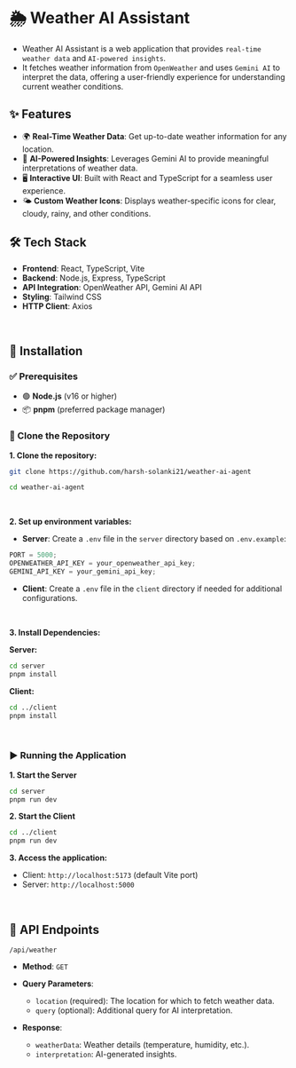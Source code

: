 # 🌦️ Weather AI Assistant

- Weather AI Assistant is a web application that provides `real-time weather data` and `AI-powered insights`.
- It fetches weather information from `OpenWeather` and uses `Gemini AI` to interpret the data, offering a user-friendly experience for understanding current weather conditions.

## ✨ Features

- 🌍 **Real-Time Weather Data**: Get up-to-date weather information for any location.
- 🤖 **AI-Powered Insights**: Leverages Gemini AI to provide meaningful interpretations of weather data.
- 🖥️ **Interactive UI**: Built with React and TypeScript for a seamless user experience.
- 🌤️ **Custom Weather Icons**: Displays weather-specific icons for clear, cloudy, rainy, and other conditions.

## 🛠️ Tech Stack

- **Frontend**: React, TypeScript, Vite
- **Backend**: Node.js, Express, TypeScript
- **API Integration**: OpenWeather API, Gemini AI API
- **Styling**: Tailwind CSS
- **HTTP Client**: Axios

<br />

## 🚀 Installation

### ✅ Prerequisites

- 🟢 **Node.js** (v16 or higher)
- 📦 **pnpm** (preferred package manager)

### 📂 Clone the Repository

**1. Clone the repository:**

```bash
git clone https://github.com/harsh-solanki21/weather-ai-agent

cd weather-ai-agent
```

<br />

**2. Set up environment variables:**

- **Server**: Create a `.env` file in the `server` directory based on `.env.example`:

```typescript
PORT = 5000;
OPENWEATHER_API_KEY = your_openweather_api_key;
GEMINI_API_KEY = your_gemini_api_key;
```

- **Client**: Create a `.env` file in the `client` directory if needed for additional configurations.

<br />

**3. Install Dependencies:**

**Server:**

```bash
cd server
pnpm install
```

**Client:**

```bash
cd ../client
pnpm install
```

<br />

### ▶️ Running the Application

**1. Start the Server**

```bash
cd server
pnpm run dev
```

**2. Start the Client**

```bash
cd ../client
pnpm run dev
```

**3. Access the application:**

- Client: `http://localhost:5173` (default Vite port)
- Server: `http://localhost:5000`

<br />

## 📡 API Endpoints

`/api/weather`

- **Method**: `GET`
- **Query Parameters**:

  - `location` (required): The location for which to fetch weather data.
  - `query` (optional): Additional query for AI interpretation.

- **Response**:
  - `weatherData`: Weather details (temperature, humidity, etc.).
  - `interpretation`: AI-generated insights.
